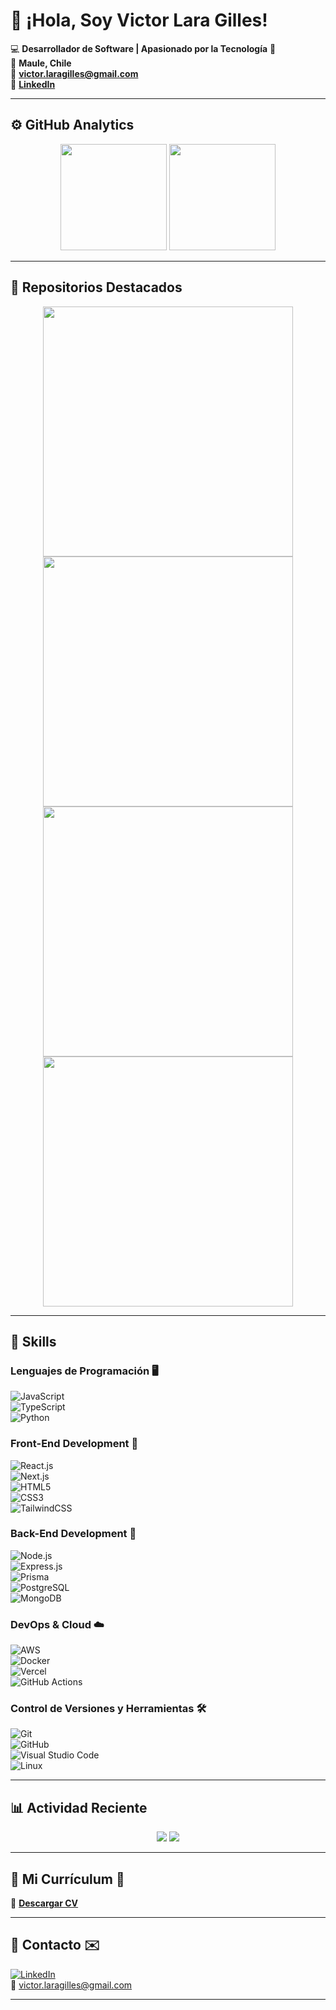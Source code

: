 # 👋 ¡Hola, Soy Victor Lara Gilles!

💻 **Desarrollador de Software | Apasionado por la Tecnología** 🚀  
📍 **Maule, Chile**  
📧 **victor.laragilles@gmail.com**  
🔗 **[LinkedIn](https://linkedin.com/in/victor-lara-gilles)**  

---

## ⚙️ GitHub Analytics  

<p align="center">
  <img height="170" src="https://github-readme-stats.vercel.app/api?username=Rodrigo-Lara-Gilles&show_icons=true&theme=github_dark" />
  <img height="170" src="https://github-readme-stats.vercel.app/api/top-langs/?username=Rodrigo-Lara-Gilles&layout=compact&theme=github_dark" />
</p>

---

## 📌 Repositorios Destacados  

<p align="center">
  <a href="https://github.com/Rodrigo-Lara-Gilles/Proyecto1">
    <img width="400" src="https://github-readme-stats.vercel.app/api/pin/?username=Rodrigo-Lara-Gilles&repo=Proyecto1&theme=github_dark" />
  </a>
  <a href="https://github.com/Rodrigo-Lara-Gilles/Proyecto2">
    <img width="400" src="https://github-readme-stats.vercel.app/api/pin/?username=Rodrigo-Lara-Gilles&repo=Proyecto2&theme=github_dark" />
  </a>
  <a href="https://github.com/Rodrigo-Lara-Gilles/Proyecto3">
    <img width="400" src="https://github-readme-stats.vercel.app/api/pin/?username=Rodrigo-Lara-Gilles&repo=Proyecto3&theme=github_dark" />
  </a>
  <a href="https://github.com/Rodrigo-Lara-Gilles/Proyecto4">
    <img width="400" src="https://github-readme-stats.vercel.app/api/pin/?username=Rodrigo-Lara-Gilles&repo=Proyecto4&theme=github_dark" />
  </a>
</p>

---

## 🚀 Skills  

### **Lenguajes de Programación** 🖥️  
![JavaScript](https://img.shields.io/badge/JavaScript-F7DF1E?style=flat-square&logo=javascript&logoColor=000)  
![TypeScript](https://img.shields.io/badge/TypeScript-3178C6?style=flat-square&logo=typescript&logoColor=fff)  
![Python](https://img.shields.io/badge/Python-3776AB?style=flat-square&logo=python&logoColor=fff)  

### **Front-End Development** 🎨  
![React.js](https://img.shields.io/badge/React-61DAFB?style=flat-square&logo=react&logoColor=black)  
![Next.js](https://img.shields.io/badge/Next.js-black?style=flat-square&logo=next.js&logoColor=white)  
![HTML5](https://img.shields.io/badge/HTML5-E34F26?style=flat-square&logo=html5&logoColor=white)  
![CSS3](https://img.shields.io/badge/CSS3-1572B6?style=flat-square&logo=css3&logoColor=white)  
![TailwindCSS](https://img.shields.io/badge/TailwindCSS-38B2AC?style=flat-square&logo=tailwind-css&logoColor=white)  

### **Back-End Development** 🔧  
![Node.js](https://img.shields.io/badge/Node.js-339933?style=flat-square&logo=node.js&logoColor=white)  
![Express.js](https://img.shields.io/badge/Express.js-000000?style=flat-square&logo=express&logoColor=white)  
![Prisma](https://img.shields.io/badge/Prisma-3982CE?style=flat-square&logo=prisma&logoColor=white)  
![PostgreSQL](https://img.shields.io/badge/PostgreSQL-316192?style=flat-square&logo=postgresql&logoColor=white)  
![MongoDB](https://img.shields.io/badge/MongoDB-47A248?style=flat-square&logo=mongodb&logoColor=white)  

### **DevOps & Cloud** ☁️  
![AWS](https://img.shields.io/badge/AWS-232F3E?style=flat-square&logo=amazon-aws&logoColor=white)  
![Docker](https://img.shields.io/badge/Docker-2496ED?style=flat-square&logo=docker&logoColor=white)  
![Vercel](https://img.shields.io/badge/Vercel-black?style=flat-square&logo=vercel&logoColor=white)  
![GitHub Actions](https://img.shields.io/badge/GitHub%20Actions-2088FF?style=flat-square&logo=github-actions&logoColor=white)  

### **Control de Versiones y Herramientas** 🛠️  
![Git](https://img.shields.io/badge/Git-orange?style=flat-square&logo=git&logoColor=white)  
![GitHub](https://img.shields.io/badge/GitHub-black?style=flat-square&logo=github&logoColor=white)  
![Visual Studio Code](https://img.shields.io/badge/VSCode-blue?style=flat-square&logo=visual-studio-code&logoColor=white)  
![Linux](https://img.shields.io/badge/Linux-FCC624?style=flat-square&logo=linux&logoColor=black)  

---

## 📊 Actividad Reciente  

<p align="center">
  <img src="https://github-profile-summary-cards.vercel.app/api/cards/stats?username=Rodrigo-Lara-Gilles&theme=github_dark" />
  <img src="https://github-profile-summary-cards.vercel.app/api/cards/repos-per-language?username=Rodrigo-Lara-Gilles&theme=github_dark" />
</p>

---

## 📄 Mi Currículum 📜  
📄 **[Descargar CV](https://github.com/Rodrigo-Lara-Gilles/Rodrigo-Lara-Gilles/raw/main/CV-Victor-Lara.pdf)**  

---

## 📩 Contacto ✉️  
[![LinkedIn](https://img.shields.io/badge/LinkedIn-blue?style=flat-square&logo=linkedin&logoColor=white)](https://linkedin.com/in/victor-lara-gilles)  
📧 victor.laragilles@gmail.com  

---

 

